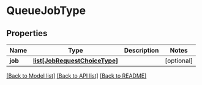 # QueueJobType

## Properties
Name | Type | Description | Notes
------------ | ------------- | ------------- | -------------
**job** | [**list[JobRequestChoiceType]**](JobRequestChoiceType.md) |  | [optional] 

[[Back to Model list]](../README.md#documentation-for-models) [[Back to API list]](../README.md#documentation-for-api-endpoints) [[Back to README]](../README.md)


